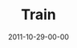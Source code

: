 ---
layout: message
category: message
series: "The Strong Challenge"
title: "Train"
date: 2011-10-29-00-00
message_id: 698
---